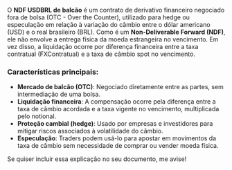 O **NDF USDBRL de balcão** é um contrato de derivativo financeiro negociado fora de bolsa (OTC - Over the Counter), utilizado para hedge ou especulação em relação à variação do câmbio entre o dólar americano (USD) e o real brasileiro (BRL). Como é um **Non-Deliverable Forward (NDF)**, ele não envolve a entrega física da moeda estrangeira no vencimento. Em vez disso, a liquidação ocorre por diferença financeira entre a taxa contratual (FXContratual) e a taxa de câmbio spot no vencimento.

### Características principais:

- **Mercado de balcão (OTC)**: Negociado diretamente entre as partes, sem intermediação de uma bolsa.
- **Liquidação financeira**: A compensação ocorre pela diferença entre a taxa de câmbio acordada e a taxa vigente no vencimento, multiplicada pelo notional.
- **Proteção cambial (hedge)**: Usado por empresas e investidores para mitigar riscos associados à volatilidade do câmbio.
- **Especulação**: Traders podem usá-lo para apostar em movimentos da taxa de câmbio sem necessidade de comprar ou vender moeda física.

Se quiser incluir essa explicação no seu documento, me avise!